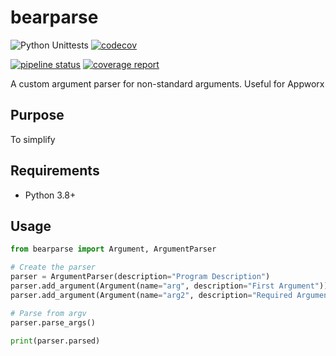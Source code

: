 # bearparse

![Python Unittests](https://github.com/zevaryx/bearparse/actions/workflows/python-package.yaml/badge.svg) [![codecov](https://codecov.io/gh/zevaryx/bearparse/main/graph/badge.svg?token=GG7DVUW7RJ)](https://codecov.io/gh/zevaryx/bearparse)

[![pipeline status](https://git.zevaryx.com/zevaryx/bearparse/badges/main/pipeline.svg)](https://git.zevaryx.com/zevaryx/bearparse/-/commits/main)
[![coverage report](https://git.zevaryx.com/zevaryx/bearparse/badges/main/coverage.svg)](https://git.zevaryx.com/zevaryx/bearparse/-/commits/main)

A custom argument parser for non-standard arguments. Useful for Appworx

## Purpose

To simplify

## Requirements

- Python 3.8+

## Usage

```py
from bearparse import Argument, ArgumentParser

# Create the parser
parser = ArgumentParser(description="Program Description")
parser.add_argument(Argument(name="arg", description="First Argument"))
parser.add_argument(Argument(name="arg2", description="Required Argument", required=True))

# Parse from argv
parser.parse_args()

print(parser.parsed)
```
